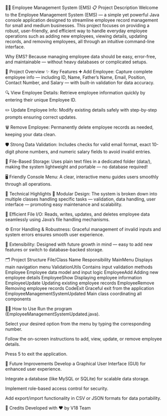 🧑‍💼 Employee Management System (EMS) 
📋 Project Description
Welcome to the Employee Management System (EMS) — a simple yet powerful Java console application designed to streamline employee record management for small and medium businesses.
This project focuses on providing a robust, user-friendly, and efficient way to handle everyday employee operations such as adding new employees, viewing details, updating records, and removing employees, all through an intuitive command-line interface.

Why EMS?
Because managing employee data should be easy, error-free, and maintainable — without heavy databases or complicated setups.

🚀 Project Overview
✨ Key Features
➕ Add Employee:
Capture complete employee info — including ID, Name, Father’s Name, Email, Position, Contact Number, and Salary — with built-in validation for data accuracy.

🔍 View Employee Details:
Retrieve employee information quickly by entering their unique Employee ID.

✏️ Update Employee Info:
Modify existing details safely with step-by-step prompts ensuring correct updates.

🗑️ Remove Employee:
Permanently delete employee records as needed, keeping your data clean.

🛡️ Strong Data Validation:
Includes checks for valid email format, exact 10-digit phone numbers, and numeric salary fields to avoid invalid entries.

💾 File-Based Storage:
Uses plain text files in a dedicated folder (data/), making the system lightweight and portable — no database required!

🖥️ Friendly Console Menu:
A clear, interactive menu guides users smoothly through all operations.

🔧 Technical Highlights
🧩 Modular Design:
The system is broken down into multiple classes handling specific tasks — validation, data handling, user interface — promoting easy maintenance and scalability.

📂 Efficient File I/O:
Reads, writes, updates, and deletes employee data seamlessly using Java’s file handling mechanisms.

⚙️ Error Handling & Robustness:
Graceful management of invalid inputs and system errors ensures smooth user experience.

🔄 Extensibility:
Designed with future growth in mind — easy to add new features or switch to database-backed storage.

🗂️ Project Structure
File/Class Name	Responsibility
MainMenu	Displays main navigation menu
ValidationUtils	Contains input validation methods
Employee	Employee data model and input logic
EmployeeAdd	Adding new employee details
EmployeeShow	Displaying employee information
EmployeeUpdate	Updating existing employee records
EmployeeRemove	Removing employee records
CodeExit	Graceful exit from the application
EmployeeManagementSystemUpdated	Main class coordinating all components

🧑‍💻 How to Use
Run the program (EmployeeManagementSystemUpdated.java).

Select your desired option from the menu by typing the corresponding number.

Follow the on-screen instructions to add, view, update, or remove employee details.

Press 5 to exit the application.

🔮 Future Improvements
Develop a Graphical User Interface (GUI) for enhanced user experience.

Integrate a database (like MySQL or SQLite) for scalable data storage.

Implement role-based access control for security.

Add export/import functionality in CSV or JSON formats for data portability.

🙌 Credits
Developed with ❤️ by V18 Team


